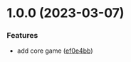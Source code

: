 # 1.0.0 (2023-03-07)


### Features

* add core game ([ef0e4bb](https://github.com/ollyrowe/weaver/commit/ef0e4bb14a2a557fdc71d87ed63ad84b92e03e39))
